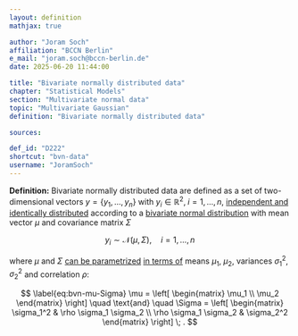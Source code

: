 ```yaml
---
layout: definition
mathjax: true

author: "Joram Soch"
affiliation: "BCCN Berlin"
e_mail: "joram.soch@bccn-berlin.de"
date: 2025-06-20 11:44:00

title: "Bivariate normally distributed data"
chapter: "Statistical Models"
section: "Multivariate normal data"
topic: "Multivariate Gaussian"
definition: "Bivariate normally distributed data"

sources:

def_id: "D222"
shortcut: "bvn-data"
username: "JoramSoch"
---
```



**Definition:** Bivariate normally distributed data are defined as a set of two-dimensional vectors $y = \left\lbrace y_1, \ldots, y_n \right\rbrace$ with $y_i \in \mathbb{R}^2, \; i = 1,\ldots,n$, [independent and identically distributed](/D/iid) according to a [bivariate normal distribution](/D/bvn) with mean vector $\mu$ and covariance matrix $\Sigma$

$$ \label{eq:bvn}
y_i \sim \mathcal{N}(\mu, \Sigma), \quad i = 1, \ldots, n
$$

where $\mu$ and $\Sigma$ [can be parametrized](/P/bvn-snorm) [in terms of](/P/bvn-pdfcorr) means $\mu_1$, $\mu_2$, variances $\sigma_1^2$, $\sigma_2^2$ and correlation $\rho$:

$$ \label{eq:bvn-mu-Sigma}
\mu    = \left[ \begin{matrix} \mu_1 \\ \mu_2 \end{matrix} \right] \quad \text{and} \quad
\Sigma = \left[ \begin{matrix} \sigma_1^2 & \rho \sigma_1 \sigma_2 \\
							   \rho \sigma_1 \sigma_2 & \sigma_2^2 \end{matrix} \right] \; .
$$